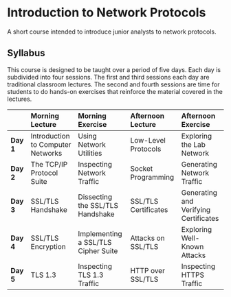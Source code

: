 # Introduction to Network Protocols

A short course intended to introduce junior analysts to network protocols.

## Syllabus

This course is designed to be taught over a period of five days.  Each day is subdivided into four sessions. The first and third sessions each day are traditional classroom lectures. The second and fourth sessions are time for students to do hands-on exercises that reinforce the material covered in the lectures.

| &nbsp; &nbsp; &nbsp; &nbsp; &nbsp; &nbsp; &nbsp; &nbsp; | Morning Lecture | Morning Exercise | Afternoon Lecture | Afternoon Exercise |
| :-- | :-- | :-- | :-- | :-- |
| **Day 1** | Introduction to Computer Networks | Using Network Utilities | Low-Level Protocols | Exploring the Lab Network |
| **Day 2** | The TCP/IP Protocol Suite | Inspecting Network Traffic | Socket Programming | Generating Network Traffic |
| **Day 3** | SSL/TLS Handshake | Dissecting the SSL/TLS Handshake | SSL/TLS Certificates | Generating and Verifying Certificates |
| **Day 4** | SSL/TLS Encryption | Implementing a SSL/TLS Cipher Suite | Attacks on SSL/TLS | Exploring Well-Known Attacks |
| **Day 5** | TLS 1.3 | Inspecting TLS 1.3 Traffic | HTTP over SSL/TLS | Inspecting HTTPS Traffic | 

